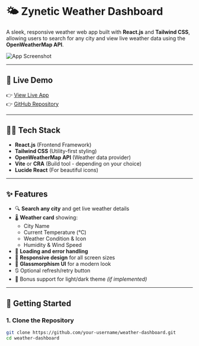 # 🌤️ Zynetic Weather Dashboard

A sleek, responsive weather web app built with **React.js** and **Tailwind CSS**, allowing users to search for any city and view live weather data using the **OpenWeatherMap API**.

![App Screenshot](./screenshot.png) <!--"C:\Users\KIIT\Downloads\2470098_Weather_App.png"-->

---

## 🚀 Live Demo

👉 [View Live App]([https://zynetic-weather-app-eight.vercel.app])  
👉 [GitHub Repository](https://github.com/your-username/weather-dashboard)

---

## 🧑‍💻 Tech Stack

- **React.js** (Frontend Framework)
- **Tailwind CSS** (Utility-first styling)
- **OpenWeatherMap API** (Weather data provider)
- **Vite** or **CRA** (Build tool - depending on your choice)
- **Lucide React** (For beautiful icons)

---

## ✨ Features

- 🔍 **Search any city** and get live weather details
- 🌡️ **Weather card** showing:
  - City Name
  - Current Temperature (°C)
  - Weather Condition & Icon
  - Humidity & Wind Speed
- 🚦 **Loading and error handling**
- 📱 **Responsive design** for all screen sizes
- 🧊 **Glassmorphism UI** for a modern look
- 🔃 Optional refresh/retry button
- 🌙 Bonus support for light/dark theme *(if implemented)*

---

## 🧰 Getting Started

### 1. Clone the Repository

```bash
git clone https://github.com/your-username/weather-dashboard.git
cd weather-dashboard
